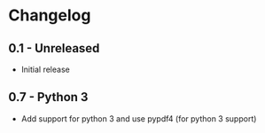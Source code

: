 # Changelog


##  0.1 - Unreleased

  * Initial release

##  0.7 - Python 3

  * Add support for python 3 and use pypdf4 (for python 3 support)